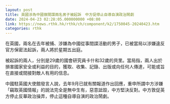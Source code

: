 ```yaml
---
layout: post
title: 英國涉為中國做間諜兩名男子被起訴　中方促停止自導自演政治鬧劇
date: 2024-04-23 02:28:05.000000000 +08:00
link: https://news.rthk.hk/rthk/ch/component/k2/1750045-20240423.htm
categories: rthk
---
```


在英國，兩名在去年被捕、涉嫌為中國從事間諜活動的男子，已被當局以涉嫌違反官方保密法起訴，兩人將於星期五出庭。

被起訴的兩人，分別是29歲的國會研究員卡什和32歲的貝里。當局指，兩人出於損害國家安全或利益的目的，獲取、收集、記錄、出版或向任何人傳達，可能或旨在直接或間接對敵人有用的信息。

中國駐英國大使館發言人說，去年9月已就有關報道作出回應，重申所謂中方涉嫌「竊取英國情報」的說法完全是無中生有，惡意詆毀，中方堅決反對。中方敦促英方停止反華政治操弄，停止這種自導自演的政治鬧劇。
